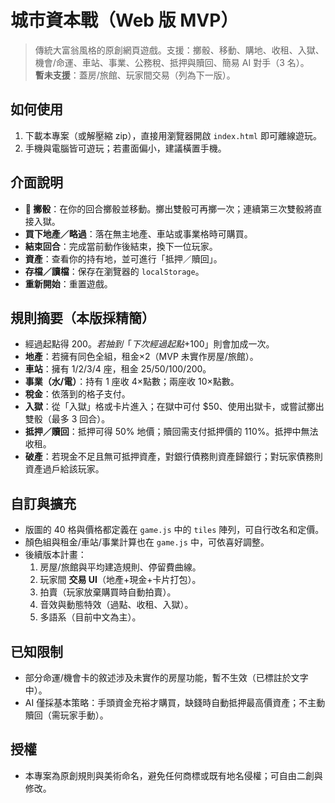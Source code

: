 # 城市資本戰（Web 版 MVP）

> 傳統大富翁風格的原創網頁遊戲。支援：擲骰、移動、購地、收租、入獄、機會/命運、車站、事業、公務稅、抵押與贖回、簡易 AI 對手（3 名）。  
> **暫未支援**：蓋房/旅館、玩家間交易（列為下一版）。

## 如何使用
1. 下載本專案（或解壓縮 zip），直接用瀏覽器開啟 `index.html` 即可離線遊玩。  
2. 手機與電腦皆可遊玩；若畫面偏小，建議橫置手機。

## 介面說明
- **🎲 擲骰**：在你的回合擲骰並移動。擲出雙骰可再擲一次；連續第三次雙骰將直接入獄。  
- **買下地產／略過**：落在無主地產、車站或事業格時可購買。  
- **結束回合**：完成當前動作後結束，換下一位玩家。  
- **資產**：查看你的持有地，並可進行「抵押／贖回」。  
- **存檔／讀檔**：保存在瀏覽器的 `localStorage`。  
- **重新開始**：重置遊戲。

## 規則摘要（本版採精簡）
- 經過起點得 $200。若抽到「下次經過起點 +$100」則會加成一次。  
- **地產**：若擁有同色全組，租金×2（MVP 未實作房屋/旅館）。  
- **車站**：擁有 1/2/3/4 座，租金 25/50/100/200。  
- **事業（水/電）**：持有 1 座收 4×點數；兩座收 10×點數。  
- **稅金**：依落到的格子支付。  
- **入獄**：從「入獄」格或卡片進入；在獄中可付 $50、使用出獄卡，或嘗試擲出雙骰（最多 3 回合）。  
- **抵押／贖回**：抵押可得 50% 地價；贖回需支付抵押價的 110%。抵押中無法收租。  
- **破產**：若現金不足且無可抵押資產，對銀行債務則資產歸銀行；對玩家債務則資產過戶給該玩家。

## 自訂與擴充
- 版圖的 40 格與價格都定義在 `game.js` 中的 `tiles` 陣列，可自行改名和定價。  
- 顏色組與租金/車站/事業計算也在 `game.js` 中，可依喜好調整。  
- 後續版本計畫：
  1. 房屋/旅館與平均建造規則、停留費曲線。  
  2. 玩家間 **交易 UI**（地產+現金+卡片打包）。  
  3. 拍賣（玩家放棄購買時自動拍賣）。  
  4. 音效與動態特效（過點、收租、入獄）。  
  5. 多語系（目前中文為主）。

## 已知限制
- 部分命運/機會卡的敘述涉及未實作的房屋功能，暫不生效（已標註於文字中）。  
- AI 僅採基本策略：手頭資金充裕才購買，缺錢時自動抵押最高價資產；不主動贖回（需玩家手動）。

## 授權
- 本專案為原創規則與美術命名，避免任何商標或既有地名侵權；可自由二創與修改。